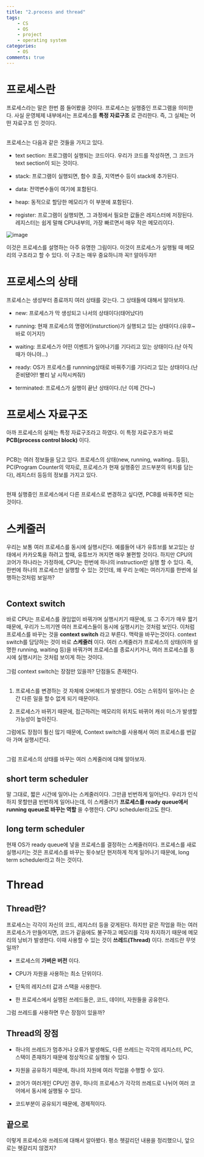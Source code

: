 ```yaml
---
title: "2.process and thread"
tags: 
    - CS
    - OS
    - project
    - operating system
categories: 
    - OS
comments: true
---
```


# 프로세스란

프로세스라는 말은 한번 쯤 들어봤을 것이다. 프로세스는 실행중인 프로그램을 의미한다. 사실 운영체제 내부에서는 프로세스를 __특정 자료구조__ 로 관리한다. 즉, 그 실체는 어떤 자료구조 인 것이다.<br/><br/>

프로세스는 다음과 같은 것들을 가지고 있다.

- text section: 프로그램이 실행되는 코드이다. 우리가 코드를 작성하면, 그 코드가 text section이 되는 것이다.

- stack: 프로그램이 실행되면, 함수 호출, 지역변수 등이 stack에 추가된다.

- data: 전역변수들이 여기에 포함된다.

- heap: 동적으로 할당한 메모리가 이 부분에 포함된다.

- register: 프로그램이 실행되면, 그 과정에서 필요한 값들은 레지스터에 저장된다. 레지스터는 쉽게 말해 CPU내부의, 가장 빠르면서 매우 작은 메모리이다.


![image](https://bh981013.github.io/images/2022-02-15/02-15-OS1.jpg)

이것은 프로세스를 설명하는 아주 유명한 그림이다. 이것이 프로세스가 실행될 때 메모리의 구조라고 할 수 있다. 이 구조는 매우 중요하니까 꼭!! 알아두자!!

# 프로세스의 상태

프로세스는 생성부터 종료까지 여러 상태를 갖는다. 그 상태들에 대해서 알아보자.

- new: 프로세스가 막 생성되고 나서의 상태이다(태어났다!)

- running: 현재 프로세스의 명령어(insturction)가 실행되고 있는 상태이다.(유후~ 바로 이거지!)

- waiting: 프로세스가 어떤 이벤트가 일어나기를 기다리고 있는 상태이다.(난 아직 때가 아니야...)

- ready: OS가 프로세스를 runnning상태로 바꿔주기를 기다리고 있는 상태이다.(난 준비됐어!! 빨리 날 시작시켜줘!)

- terminated: 프로세스가 실행이 끝난 상태이다.(난 이제 간다~)

# 프로세스 자료구조

아까 프로세스의 실체는 특정 자료구조라고 하였다. 이 특정 자료구조가 바로 __PCB(process control block)__ 이다.<br/><br/>

PCB는 여러 정보들을 담고 있다. 프로세스의 상태(new, running, waiting.. 등등), PC(Program Counter의 약자로, 프로세스가 현재 실행중인 코드부분의 위치를 담는다), 레지스터 등등의 정보를 가지고 있다.<br/><br/>

현재 실행중인 프로세스에서 다른 프로세스로 변경하고 싶다면, PCB를 바꿔주면 되는 것이다.

# 스케줄러

우리는 보통 여러 프로세스를 동시에 실행시킨다. 예를들어 내가 유튜브를 보고있는 상태에서 카카오톡을 하려고 할때, 유튜브가 꺼지면 매우 불편할 것이다. 하지만 CPU의 코어가 하나라는 가정하에, CPU는 한번에 하나의 instruction만 실행 할 수 있다. 즉, 한번에 하나의 프로세스만 실행할 수 있는 것인데, 왜 우리 눈에는 여러가지를 한번에 실행하는것처럼 보일까?<br/><br/>


## Context switch

바로 CPU는 프로세스를 끊임없이 바꿔가며 실행시키기 때문에, 또 그 주기가 매우 짧기 때문에, 우리가 느끼기엔 여러 프로세스들이 동시에 실행시키는 것처럼 보인다. 이처럼 프로세스를 바꾸는 것을 __context switch__ 라고 부른다. 맥락을 바꾸는것이다. context switch를 담당하는 것이 바로 __스케줄러__ 이다. 여러 스케줄러가 프로세스의 상태(아까 설명한 running, waiting 등)을 바꿔가며 프로세스를 종료시키거나, 여러 프로세스를 동시에 실행시키는 것처럼 보이게 하는 것이다.<br/><br/>
그럼 context switch는 장점만 있을까? 단점들도 존재한다.
<br/><br/>

1. 프로세스를 변경하는 것 자체에 오버헤드가 발생한다. OS는 스위칭이 일어나는 순간 다른 일을 할수 없게 되기 때문이다.

2. 프로세스가 바뀌기 때문에, 접근하려는 메모리의 위치도 바뀌어 캐쉬 미스가 발생할 가능성이 높아진다.

그럼에도 장점이 훨신 많기 때문에, Context switch를 사용해서 여러 프로세스를 번갈아 가며 실행시킨다.
<br/><br/>

그럼 프로세스의 상태를 바꾸는 여러 스케줄러에 대해 알아보자.

## short term scheduler

말 그대로, 짧은 시간에 일어나는 스케줄러이다. 그만큼 빈번하게 일어난다. 우리가 인식하지 못할만큼 빈번하게 일어나는데, 이 스케줄러가 __프로세스를 ready queue에서 running queue로 바꾸는 역할__ 을 수행한다. CPU scheduler라고도 한다.

## long term scheduler

현재 OS가 ready queue에 넣을 프로세스를 결정하는 스케줄러이다. 프로세스를 새로 실행시키는 것은 프로세스를 바꾸는 횟수보단 현저하게 적게 일어나기 때문에, long term scheduler라고 하는 것이다. 

# Thread


## Thread란?

프로세스는 각각이 자신의 코드, 레지스터 등을 갖게된다. 하지만 같은 작업을 하는 여러 프로세스가 만들어지면, 코드가 같음에도 불구하고 메모리를 각자 차지하기 때문에 메모리의 낭비가 발생한다. 이때 사용할 수 있는 것이 __쓰레드(Thread)__ 이다. 쓰레드란 무엇일까?

- 프로세스의 __가벼은 버전__ 이다.

- CPU가 자원을 사용하는 최소 단위이다.

- 단독의 레지스터 값과 스택을 사용한다.

- 한 프로세스에서 실행된 쓰레드들은, 코드, 데이터, 자원들을 공유한다.

그럼 쓰레드를 사용하면 무슨 장점이 있을까?

## Thread의 장점

- 하나의 쓰레드가 멈추거나 오류가 발생해도, 다른 쓰레드는 각각의 레지스터, PC, 스택이 존재하기 때문에 정상적으로 실행될 수 있다.

- 자원을 공유하기 때문에, 하나의 자원에 여러 작업을 수행할 수 있다.

- 코어가 여러개인 CPU인 경우, 하나의 프로세스가 각각의 쓰레드로 나뉘어 여러 코어에서 동시에 실행될 수 있다.

- 코드부분이 공유되기 때문에, 경제적이다.

## 끝으로

이렇게 프로세스와 쓰레드에 대해서 알아봤다. 평소 헷갈리던 내용을 정리했으니, 앞으로는 헷갈리지 않겠지?







